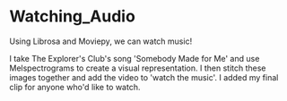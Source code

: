 # Watching_Audio
Using Librosa and Moviepy, we can watch music!

I take The Explorer's Club's song 'Somebody Made for Me' and use Melspectrograms to create a visual representation. I then stitch these images together and add the video to 'watch the music'. I added my final clip for anyone who'd like to watch.
